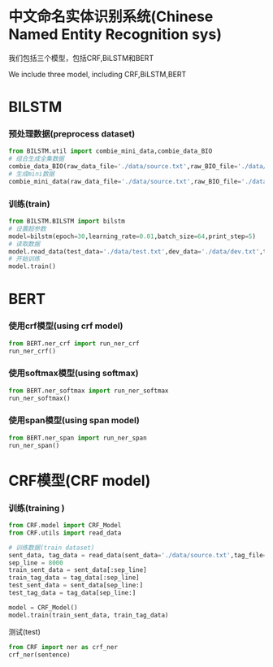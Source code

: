 # 中文命名实体识别系统(Chinese Named Entity Recognition sys)

我们包括三个模型，包括CRF,BiLSTM和BERT

We include three model, including CRF,BiLSTM,BERT



# BILSTM

### 预处理数据(preprocess dataset)

```python
from BILSTM.util import combie_mini_data,combie_data_BIO
# 组合生成全集数据
combie_data_BIO(raw_data_file='./data/source.txt',raw_BIO_file='./data/BIO.txt')
# 生成mini数据
combie_mini_data(raw_data_file='./data/source.txt',raw_BIO_file='./data/BIO.txt',num=20000)
```

### 训练(train)

```python
from BILSTM.BILSTM import bilstm
# 设置超参数
model=bilstm(epoch=30,learning_rate=0.01,batch_size=64,print_step=5)
# 读取数据
model.read_data(test_data='./data/test.txt',dev_data='./data/dev.txt',train_data='./data/train.txt')
# 开始训练
model.train()
```



# BERT

### 使用crf模型(using crf model)

```python
from BERT.ner_crf import run_ner_crf
run_ner_crf()
```



### 使用softmax模型(using softmax)

```python
from BERT.ner_softmax import run_ner_softmax
run_ner_softmax()
```



### 使用span模型(using span model)

```python
from BERT.ner_span import run_ner_span
run_ner_span()
```

# CRF模型(CRF model)

### 训练(training )

```python
from CRF.model import CRF_Model
from CRF.utils import read_data

# 训练数据(train dataset)
sent_data, tag_data = read_data(sent_data='./data/source.txt',tag_file='./data/BIO.txt', lines=10000)    
sep_line = 8000
train_sent_data = sent_data[:sep_line]
train_tag_data = tag_data[:sep_line]
test_sent_data = sent_data[sep_line:]
test_tag_data = tag_data[sep_line:]

model = CRF_Model()
model.train(train_sent_data, train_tag_data)
```

测试(test)

```python
from CRF import ner as crf_ner
crf_ner(sentence)
```

